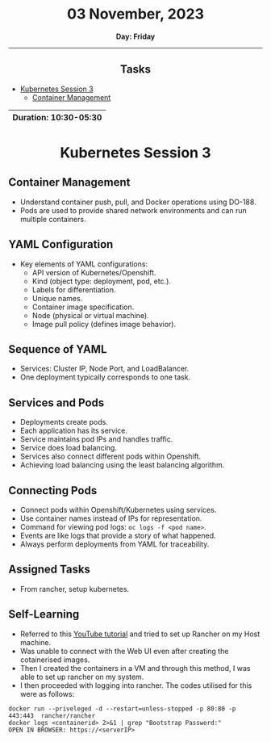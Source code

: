 <div align="center">

# 03 November, 2023
**Day: Friday**

____________________________

## Tasks
</div>

- [Kubernetes Session 3](#kubernetes-session-3)
  - [Container Management](#Container-Management)

|**Duration: 10:30-05:30**|
|-------------------------|

<div align="center">

# Kubernetes Session 3
</div>

## Container Management

- Understand container push, pull, and Docker operations using DO-188.
- Pods are used to provide shared network environments and can run multiple containers.

## YAML Configuration

- Key elements of YAML configurations:
  - API version of Kubernetes/Openshift.
  - Kind (object type: deployment, pod, etc.).
  - Labels for differentiation.
  - Unique names.
  - Container image specification.
  - Node (physical or virtual machine).
  - Image pull policy (defines image behavior).

## Sequence of YAML

- Services: Cluster IP, Node Port, and LoadBalancer.
- One deployment typically corresponds to one task.

## Services and Pods

- Deployments create pods.
- Each application has its service.
- Service maintains pod IPs and handles traffic.
- Service does load balancing.
- Services also connect different pods within Openshift.
- Achieving load balancing using the least balancing algorithm.

## Connecting Pods

- Connect pods within Openshift/Kubernetes using services.
- Use container names instead of IPs for representation.
- Command for viewing pod logs: `oc logs -f <pod name>`.
- Events are like logs that provide a story of what happened.
- Always perform deployments from YAML for traceability.

## Assigned Tasks
- From rancher, setup kubernetes.

## Self-Learning
- Referred to this [YouTube tutorial](https://www.youtube.com/watch?v=uBgMbO0c9a4) and tried to set up Rancher on my Host machine.
- Was unable to connect with the Web UI even after creating the cotainerised images.
- Then I created the containers in a VM and through this method, I was able to set up rancher on my system.
- I then proceeded with logging into rancher. The codes utilised for this were as follows:
```
docker run --priveleged -d --restart=unless-stopped -p 80:80 -p 443:443  rancher/rancher
docker logs <containerid> 2>&1 | grep "Bootstrap Password:"
OPEN IN BROWSER: https://<serverIP>
``` 
